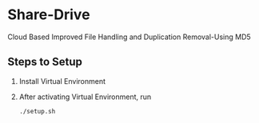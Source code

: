 
# Share-Drive

Cloud Based Improved File Handling and Duplication Removal-Using MD5

  

## Steps to Setup

1. Install Virtual Environment

2. After activating Virtual Environment, run

    `./setup.sh`